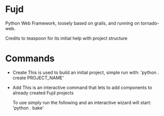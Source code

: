 Fujd
====

Python Web Framework, loosely based on grails, and running on tornado-web.

Credits to teaspoon for its initial help with project structure

Commands
=========
* Create
	This is used to build an initial project, simple run with:
	'python . create PROJECT_NAME'

* Add
	This is an interactive command that lets to add components to already created Fujd projects

	To use simply run the following and an interactive wizard will start:
	'python . bake'